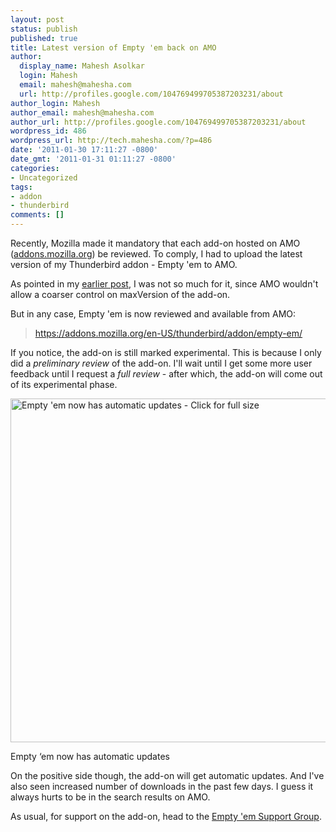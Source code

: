 ```yaml
---
layout: post
status: publish
published: true
title: Latest version of Empty 'em back on AMO
author:
  display_name: Mahesh Asolkar
  login: Mahesh
  email: mahesh@mahesha.com
  url: http://profiles.google.com/104769499705387203231/about
author_login: Mahesh
author_email: mahesh@mahesha.com
author_url: http://profiles.google.com/104769499705387203231/about
wordpress_id: 486
wordpress_url: http://tech.mahesha.com/?p=486
date: '2011-01-30 17:11:27 -0800'
date_gmt: '2011-01-31 01:11:27 -0800'
categories:
- Uncategorized
tags:
- addon
- thunderbird
comments: []
---
```

<p>Recently, Mozilla made it mandatory that each add-on hosted on AMO (<a href="http://addons.mozilla.org" target="_blank">addons.mozilla.org</a>) be reviewed. To comply, I had to upload the latest version of my Thunderbird addon - Empty 'em to AMO.</p>
<p>As pointed in my <a href="http://tech.mahesha.com/2010/12/18/empty-em-v0-76-available-on-github/" target="_blank">earlier post</a>, I was not so much for it, since AMO wouldn't allow a coarser control on maxVersion of the add-on.</p>
<p>But in any case, Empty 'em is now reviewed and available from AMO:</p>
<blockquote><p><a href="https://addons.mozilla.org/en-US/thunderbird/addon/empty-em/" target="_blank">https://addons.mozilla.org/en-US/thunderbird/addon/empty-em/</a></p></blockquote>
<p>If you notice, the add-on is still marked experimental. This is because I only did a <em>preliminary review</em> of the add-on. I'll wait until I get some more user feedback until I request a <em>full review</em> - after which, the add-on will come out of its experimental phase.</p>
<div class="img_container">
<a href="http://tech.mahesha.com/wp-content/images/emptyem-updates.png"><img src="http://tech.mahesha.com/wp-content/images/emptyem-updates.png" alt="Empty 'em now has automatic updates - Click for full size" width="550px"></a></p>
<div class="caption">Empty ‘em now has automatic updates</div>
</div>
<p>On the positive side though, the add-on will get automatic updates. And I've also seen increased number of downloads in the past few days. I guess it always hurts to be in the search results on AMO.</p>
<p>As usual, for support on the add-on, head to the <a href="http://groups.google.com/group/empty-em-support">Empty 'em Support Group</a>.</p>
